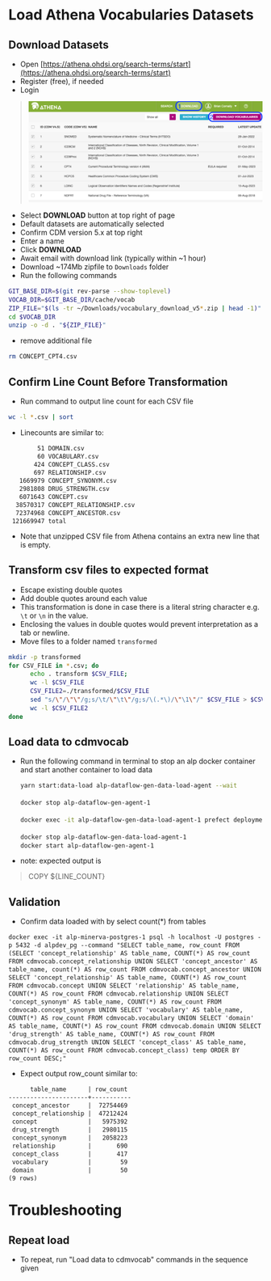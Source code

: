 # Load Athena Vocabularies Datasets

## Download Datasets
- Open [https://athena.ohdsi.org/search-terms/start](https://athena.ohdsi.org/search-terms/start)
- Register (free), if needed
- Login

> ![](../images/vocab/AthenaDownload.png)

- Select **DOWNLOAD** button at top right of page
- Default datasets are automatically selected
- Confirm CDM version 5.x at top right
- Enter a name
- Click **DOWNLOAD**
- Await email with download link (typically within ~1 hour)
- Download ~174Mb zipfile to `Downloads` folder
- Run the following commands
```bash
GIT_BASE_DIR=$(git rev-parse --show-toplevel)
VOCAB_DIR=$GIT_BASE_DIR/cache/vocab
ZIP_FILE="$(ls -tr ~/Downloads/vocabulary_download_v5*.zip | head -1)"
cd $VOCAB_DIR
unzip -o -d . "${ZIP_FILE}"
```
- remove additional file
```bash
rm CONCEPT_CPT4.csv
```

## Confirm Line Count Before Transformation
- Run command to output line count for each CSV file 
```bash
wc -l *.csv | sort
```
- Linecounts are similar to:
```
        51 DOMAIN.csv
        60 VOCABULARY.csv
       424 CONCEPT_CLASS.csv
       697 RELATIONSHIP.csv
   1669979 CONCEPT_SYNONYM.csv
   2981808 DRUG_STRENGTH.csv
   6071643 CONCEPT.csv
  38570317 CONCEPT_RELATIONSHIP.csv
  72374968 CONCEPT_ANCESTOR.csv
 121669947 total
```
- Note that unzipped CSV file from Athena contains an extra new line that is empty.

## Transform csv files to expected format
- Escape existing double quotes
- Add double quotes around each value
- This transformation is done in case there is a literal string character e.g. `\t` or `\n` in the value.
- Enclosing the values in double quotes would prevent interpretation as a tab or newline.
- Move files to a folder named `transformed`
```bash
mkdir -p transformed
for CSV_FILE in *.csv; do 
      echo . transform $CSV_FILE; 
      wc -l $CSV_FILE
      CSV_FILE2=./transformed/$CSV_FILE
      sed "s/\"/\"\"/g;s/\t/\"\t\"/g;s/\(.*\)/\"\1\"/" $CSV_FILE > $CSV_FILE2; 
      wc -l $CSV_FILE2
done
```
## Load data to cdmvocab

- Run the following command in terminal to stop an alp docker container and start another container to load data
  ```bash
  yarn start:data-load alp-dataflow-gen-data-load-agent --wait
  
  docker stop alp-dataflow-gen-agent-1

  docker exec -it alp-dataflow-gen-data-load-agent-1 prefect deployment run data-load-plugin/data-load-plugin_deployment --param options='{"files":[{"name": "CONCEPT_ANCESTOR","path": "/tmp/data/CONCEPT_ANCESTOR.csv", "truncate": "True", "table_name": "concept_ancestor"},{"name": "CONCEPT_CLASS","path": "/tmp/data/CONCEPT_CLASS.csv", "truncate": "True", "table_name": "concept_class"},{"name": "CONCEPT_RELATIONSHIP","path": "/tmp/data/CONCEPT_RELATIONSHIP.csv", "truncate": "True", "table_name": "concept_relationship"},{"name": "CONCEPT_SYNONYM","path": "/tmp/data/CONCEPT_SYNONYM.csv", "truncate": "True", "table_name": "concept_synonym"},{"name": "CONCEPT","path": "/tmp/data/CONCEPT.csv", "truncate": "True", "table_name": "concept"},{"name": "DOMAIN","path": "/tmp/data/DOMAIN.csv", "truncate": "True", "table_name": "domain"},{"name": "DRUG_STRENGTH","path": "/tmp/data/DRUG_STRENGTH.csv", "truncate": "True", "table_name": "drug_strength"},{"name": "RELATIONSHIP","path": "/tmp/data/RELATIONSHIP.csv", "truncate": "True", "table_name": "relationship"},{"name": "VOCABULARY","path": "/tmp/data/VOCABULARY.csv", "truncate": "True", "table_name": "vocabulary"}],"schema_name":"cdmvocab","header":"true","delimiter":"\t","database_code": "alpdev_pg", "chunksize": "50000", "encoding": "utf_8"}'

  docker stop alp-dataflow-gen-data-load-agent-1
  docker start alp-dataflow-gen-agent-1
  ```
  
- note: expected output is 
> COPY ${LINE_COUNT}

## Validation
- Confirm data loaded with by select count(*) from tables
```
docker exec -it alp-minerva-postgres-1 psql -h localhost -U postgres -p 5432 -d alpdev_pg --command "SELECT table_name, row_count FROM (SELECT 'concept_relationship' AS table_name, COUNT(*) AS row_count FROM cdmvocab.concept_relationship UNION SELECT 'concept_ancestor' AS table_name, count(*) AS row_count FROM cdmvocab.concept_ancestor UNION SELECT 'concept_relationship' AS table_name, COUNT(*) AS row_count FROM cdmvocab.concept UNION SELECT 'relationship' AS table_name, COUNT(*) AS row_count FROM cdmvocab.relationship UNION SELECT 'concept_synonym' AS table_name, COUNT(*) AS row_count FROM cdmvocab.concept_synonym UNION SELECT 'vocabulary' AS table_name, COUNT(*) AS row_count FROM cdmvocab.vocabulary UNION SELECT 'domain' AS table_name, COUNT(*) AS row_count FROM cdmvocab.domain UNION SELECT 'drug_strength' AS table_name, COUNT(*) AS row_count FROM cdmvocab.drug_strength UNION SELECT 'concept_class' AS table_name, COUNT(*) AS row_count FROM cdmvocab.concept_class) temp ORDER BY row_count DESC;"
```
- Expect output row_count similar to:
```
      table_name      | row_count 
----------------------+-----------
 concept_ancestor     |  72754469
 concept_relationship |  47212424
 concept              |   5975392
 drug_strength        |   2980115
 concept_synonym      |   2058223
 relationship         |       690
 concept_class        |       417
 vocabulary           |        59
 domain               |        50
(9 rows)

```

# Troubleshooting
## Repeat load
- To repeat, run "Load data to cdmvocab" commands in the sequence given